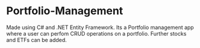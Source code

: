 # Portfolio-Management
Made using C# and .NET Entity Framework. Its a Portfolio management app where a user can perfom CRUD operations on a portfolio. Further stocks and ETFs can be added. 
